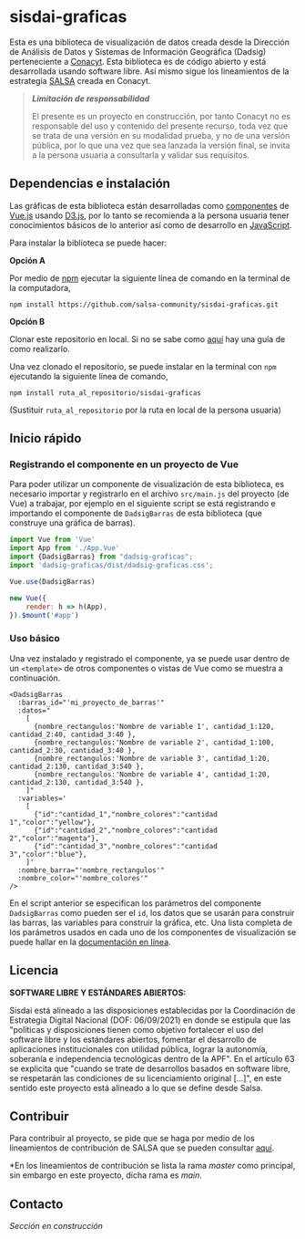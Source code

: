 # sisdai-graficas

Esta es una biblioteca de visualización de datos creada desde la Dirección de Análisis de Datos y Sistemas de 
Información Geográfica (Dadsig) perteneciente a [Conacyt](https://conacyt.mx/). Esta biblioteca es de código abierto y 
está desarrollada usando software libre. Así mismo sigue los lineamientos de la estrategia
[SALSA](https://salsa.crip.conacyt.mx/) creada en Conacyt.

> **_Limitación de responsabilidad_**
> 
> El presente es un proyecto en construcción, por tanto Conacyt no es responsable del uso y contenido del presente 
> recurso, toda vez que se trata de una versión en su modalidad prueba, y no de una versión pública, por lo que una vez 
> que sea lanzada la versión final, se invita a la persona usuaria a consultarla y validar sus requisitos.

## Dependencias e instalación

Las gráficas de esta biblioteca están desarrolladas como [componentes](https://es.vuejs.org/v2/guide/components.html) de
[Vue.js](https://es.vuejs.org/) usando [D3.js](https://d3js.org/), por lo tanto se recomienda a la persona usuaria tener 
conocimientos básicos de lo anterior así como de desarrollo en [JavaScript](https://www.javascript.com/).

Para instalar la biblioteca se puede hacer:

**Opción A**

Por medio de [npm](https://www.npmjs.com/) ejecutar la siguiente línea de comando en la terminal de la computadora,

```shell
npm install https://github.com/salsa-community/sisdai-graficas.git
```

**Opción B**

Clonar este repositorio en local. Si no se sabe como
[aquí](https://docs.github.com/en/repositories/creating-and-managing-repositories/cloning-a-repository) hay una guía de
como realizarlo.

Una vez clonado el repositorio, se puede instalar en la terminal con `npm` ejecutando la siguiente línea de comando,

```shell
npm install ruta_al_repositorio/sisdai-graficas
```
(Sustituir `ruta_al_repositorio` por la ruta en local de la persona usuaria)

## Inicio rápido

### Registrando el componente en un proyecto de Vue

Para poder utilizar un componente de visualización de esta biblioteca, es necesario importar y registrarlo en el
archivo `src/main.js` del proyecto (de Vue) a trabajar, por ejemplo en el siguiente script se está registrando e 
importando el componente de `DadsigBarras` de esta biblioteca (que construye una gráfica de barras).

```javascript
import Vue from 'Vue'
import App from './App.Vue'
import {DadsigBarras} from "dadsig-graficas";
import 'dadsig-graficas/dist/dadsig-graficas.css';

Vue.use(DadsigBarras)

new Vue({
    render: h => h(App),
}).$mount('#app')
```

### Uso básico

Una vez instalado y registrado el componente, ya se puede usar dentro de un `<template>` de otros componentes o vistas
de Vue como se muestra a continuación.

```vue
<DadsigBarras
  :barras_id="'mi_proyecto_de_barras'"
  :datos="
    [
      {nombre_rectangulos:'Nombre de variable 1', cantidad_1:120, cantidad_2:40, cantidad_3:40 },
	  {nombre_rectangulos:'Nombre de variable 2', cantidad_1:100, cantidad_2:30, cantidad_3:40 },
	  {nombre_rectangulos:'Nombre de variable 3', cantidad_1:20, cantidad_2:130, cantidad_3:540 },
	  {nombre_rectangulos:'Nombre de variable 4', cantidad_1:20, cantidad_2:130, cantidad_3:540 },
	]"
  :variables='
    [
	  {"id":"cantidad_1","nombre_colores":"cantidad 1","color":"yellow"},
	  {"id":"cantidad_2","nombre_colores":"cantidad 2","color":"magenta"},
	  {"id":"cantidad_3","nombre_colores":"cantidad 3","color":"blue"},
	]'
  :nombre_barra="'nombre_rectangulos'"
  :nombre_color="'nombre_colores'"
/>
```

En el script anterior se especifican los parámetros del componente `DadsigBarras` como pueden ser el `id`, los
datos que se usarán para construir las barras, las variables para construir la gráfica, etc. Una lista completa de los 
parámetros usados en cada uno de los componentes de visualización se puede hallar en la [documentación en línea](https://sisdai.conacyt.mx/).

## Licencia

**SOFTWARE LIBRE Y ESTÁNDARES ABIERTOS:**

Sisdai está alineado a las disposiciones establecidas por la Coordinación de Estrategia Digital Nacional (DOF: 06/09/2021) en donde se estipula que las "políticas y disposiciones tienen como objetivo fortalecer el uso del software libre y los estándares abiertos, fomentar el desarrollo de aplicaciones institucionales con utilidad pública, lograr la autonomía, soberanía e independencia tecnológicas dentro de la APF". En el artículo 63 se explicita que "cuando se trate de desarrollos basados en software libre, se respetarán las condiciones de su licenciamiento original [...]", en este sentido este proyecto está alineado a lo que se define desde Salsa.

## Contribuir

Para contribuir al proyecto, se pide que se haga por medio de los lineamientos de contribución de SALSA que se 
pueden consultar [aquí](https://salsa.crip.conacyt.mx/guidelines/contribute/).

*En los lineamientos de contribución se lista la rama _master_ como principal, sin embargo en este proyecto, dicha 
rama es _main_.

## Contacto

_Sección en construcción_
